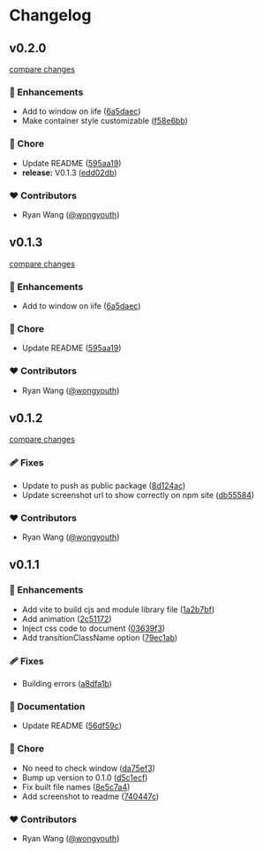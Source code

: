 # Changelog


## v0.2.0

[compare changes](https://github.com/wongyouth/toast/compare/v0.1.2...v0.2.0)

### 🚀 Enhancements

- Add to window on iife ([6a5daec](https://github.com/wongyouth/toast/commit/6a5daec))
- Make container style customizable ([f58e6bb](https://github.com/wongyouth/toast/commit/f58e6bb))

### 🏡 Chore

- Update README ([595aa19](https://github.com/wongyouth/toast/commit/595aa19))
- **release:** V0.1.3 ([edd02db](https://github.com/wongyouth/toast/commit/edd02db))

### ❤️ Contributors

- Ryan Wang ([@wongyouth](https://github.com/wongyouth))

## v0.1.3

[compare changes](https://github.com/wongyouth/toast/compare/v0.1.2...v0.1.3)

### 🚀 Enhancements

- Add to window on iife ([6a5daec](https://github.com/wongyouth/toast/commit/6a5daec))

### 🏡 Chore

- Update README ([595aa19](https://github.com/wongyouth/toast/commit/595aa19))

### ❤️ Contributors

- Ryan Wang ([@wongyouth](https://github.com/wongyouth))

## v0.1.2

[compare changes](https://github.com/wongyouth/toast/compare/v0.1.1...v0.1.2)

### 🩹 Fixes

- Update to push as public package ([8d124ac](https://github.com/wongyouth/toast/commit/8d124ac))
- Update screenshot url to show correctly on npm site ([db55584](https://github.com/wongyouth/toast/commit/db55584))

### ❤️ Contributors

- Ryan Wang ([@wongyouth](https://github.com/wongyouth))

## v0.1.1


### 🚀 Enhancements

- Add vite to build cjs and module library file ([1a2b7bf](https://github.com/wongyouth/toast/commit/1a2b7bf))
- Add animation ([2c51172](https://github.com/wongyouth/toast/commit/2c51172))
- Inject css code to document ([03639f3](https://github.com/wongyouth/toast/commit/03639f3))
- Add transitionClassName option ([79ec1ab](https://github.com/wongyouth/toast/commit/79ec1ab))

### 🩹 Fixes

- Building errors ([a8dfa1b](https://github.com/wongyouth/toast/commit/a8dfa1b))

### 📖 Documentation

- Update README ([56df59c](https://github.com/wongyouth/toast/commit/56df59c))

### 🏡 Chore

- No need to check window ([da75ef3](https://github.com/wongyouth/toast/commit/da75ef3))
- Bump up version to 0.1.0 ([d5c1ecf](https://github.com/wongyouth/toast/commit/d5c1ecf))
- Fix built file names ([8e5c7a4](https://github.com/wongyouth/toast/commit/8e5c7a4))
- Add screenshot to readme ([740447c](https://github.com/wongyouth/toast/commit/740447c))

### ❤️ Contributors

- Ryan Wang ([@wongyouth](https://github.com/wongyouth))

